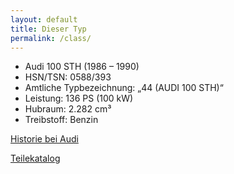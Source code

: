 ```yaml
---
layout: default
title: Dieser Typ
permalink: /class/
---
```


* Audi 100 STH (1986 – 1990)
* HSN/TSN: 0588/393
* Amtliche Typbezeichnung: „44 (AUDI 100 STH)“
* Leistung: 136 PS (100 kW)
* Hubraum: 2.282 cm³
* Treibstoff: Benzin

[Historie bei Audi](http://www.audi.com/corporate/de/unternehmen/historie/modelle/audi-100-1982-01.html)

[Teilekatalog](https://audi.7zap.com/de/rdw/audi+100+avant/a100/1987-73/)
